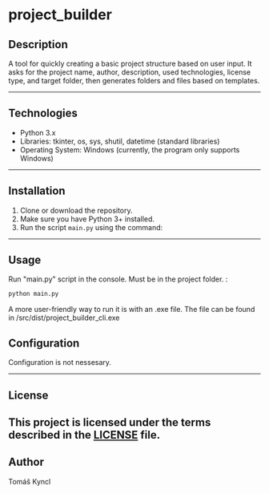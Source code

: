 # project_builder

## Description

A tool for quickly creating a basic project structure based on user input. It asks for the project name, author, description, used technologies, license type, and target folder, then generates folders and files based on templates.

---

## Technologies

- Python 3.x  
- Libraries: tkinter, os, sys, shutil, datetime (standard libraries)  
- Operating System: Windows (currently, the program only supports Windows)
---

## Installation

1. Clone or download the repository.  
2. Make sure you have Python 3+ installed.  
3. Run the script `main.py` using the command:

---

## Usage

Run "main.py" script in the console. Must be in the project folder. :
```bash
python main.py
```
A more user-friendly way to run it is with an .exe file. The file can be found in /src/dist/project_builder_cli.exe

## Configuration

Configuration is not nessesary.

---

## License

This project is licensed under the terms described in the [LICENSE](LICENSE) file.
---

## Author

Tomáš Kyncl


